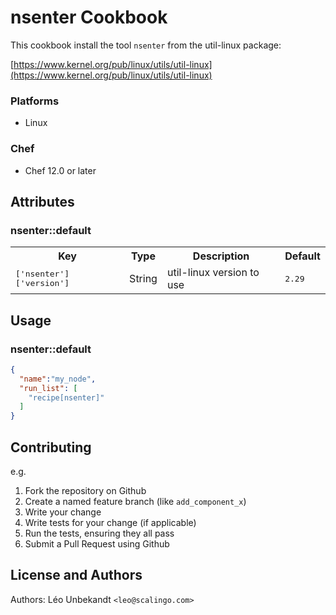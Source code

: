 # nsenter Cookbook

This cookbook install the tool `nsenter` from
the util-linux package:

[https://www.kernel.org/pub/linux/utils/util-linux](https://www.kernel.org/pub/linux/utils/util-linux)

### Platforms

- Linux

### Chef

- Chef 12.0 or later

## Attributes

### nsenter::default

<table>
  <tr>
    <th>Key</th>
    <th>Type</th>
    <th>Description</th>
    <th>Default</th>
  </tr>
  <tr>
    <td><tt>['nsenter']['version']</tt></td>
    <td>String</td>
    <td>util-linux version to use</td>
    <td><tt>2.29</tt></td>
  </tr>
</table>

## Usage

### nsenter::default

```json
{
  "name":"my_node",
  "run_list": [
    "recipe[nsenter]"
  ]
}
```

## Contributing

e.g.
1. Fork the repository on Github
2. Create a named feature branch (like `add_component_x`)
3. Write your change
4. Write tests for your change (if applicable)
5. Run the tests, ensuring they all pass
6. Submit a Pull Request using Github

## License and Authors

Authors: Léo Unbekandt `<leo@scalingo.com>`

